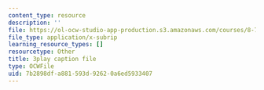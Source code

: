 ```yaml
---
content_type: resource
description: ''
file: https://ol-ocw-studio-app-production.s3.amazonaws.com/courses/8-701-introduction-to-nuclear-and-particle-physics-fall-2020/7b2898dfa881593d92620a6ed5933407_Xwr97XAqaaU.vtt
file_type: application/x-subrip
learning_resource_types: []
resourcetype: Other
title: 3play caption file
type: OCWFile
uid: 7b2898df-a881-593d-9262-0a6ed5933407
---
```


